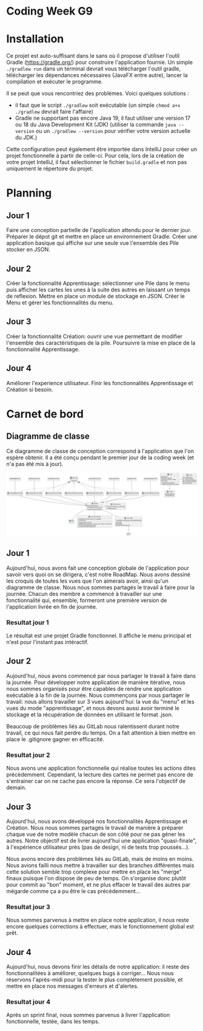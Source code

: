# Coding Week G9

# Installation

Ce projet est auto-suffisant dans le sans où il propose d'utiliser l'outil Gradle (https://gradle.org/) pour construire l'application fournie.
Un simple `./gradlew run` dans un terminal devrait vous télécharger l'outil gradle, télécharger les dépendances nécessaires (JavaFX entre autre), lancer la compilation et exécuter le programme. 

Il se peut que vous rencontriez des problèmes. Voici quelques solutions :
- il faut que le script `./gradlew` soit exécutable (un simple `chmod a+x ./gradlew` devrait faire l'affaire)
- Gradle ne supportant pas encore Java 19, il faut utiliser une version 17 ou 18 du Java Development Kit (JDK) (utiliser la commande `java --version` ou un `./gradlew --version` pour vérifier votre version actuelle du JDK.)

Cette configuration peut également être importée dans IntelliJ pour créer un projet fonctionnelle à partir de celle-ci. Pour cela, lors de la création de votre projet IntelliJ, il faut sélectionner le fichier `build.gradle` et non pas uniquement le répertoire du projet.

# Planning

## Jour 1

Faire une conception partielle de l'application attendu pour le dernier jour.
Préparer le dépot git et mettre en place un environnement Gradle.
Créer une application basique qui affiche sur une seule vue l'ensemble des Pile stocker en JSON.

## Jour 2

Créer la fonctionnalité Apprentissage: sélectionner une Pile dans le menu puis afficher les cartes les unes à la suite des autres en laissant un temps de reflexion.
Mettre en place un module de stockage en JSON.
Créer le Menu et gérer les fonctionnalités du menu.

## Jour 3

Créer la fonctionnalité Création: ouvrir une vue permettant de modifier l'ensemble des caractéristiques de la pile.
Poursuivre la mise en place de la fonctionnalité Apprentissage.

## Jour 4

Améliorer l'experience utilisateur.
Finir les fonctionnalités Apprentissage et Création si besoin.


# Carnet de bord

## Diagramme de classe

Ce diagramme de classe de conception correspond à l'application que l'on espère obtenir. Il a été conçu pendant le premier jour de la coding week (et n'a pas été mis à jour).

![Diagramme de classe](./gp/classDiagram.png)


## Jour 1

Aujourd'hui, nous avons fait une conception globale de l'application pour savoir vers quoi on se dirigera, c'est notre RoadMap. Nous avons dessiné les croquis de toutes les vues que l'on aimerais avoir, ainsi qu'un diagramme de classe. Nous nous sommes partagés le travail à faire pour la journée. Chacun des membre a commencé à travailler sur une fonctionnalité qui, ensemble, formeront une première version de l'application livrée en fin de journée.

### Resultat jour 1

Le résultat est une projet Gradle fonctionnel. Il affiche le menu principal et n'est pour l'instant pas intéractif.


## Jour 2

Aujourd'hui, nous avons commencé par nous partager le travail à faire dans la journée. Pour développer notre application de manière itérative, nous nous sommes organisés pour être capables de rendre une application exécutable à la fin de la journée. Nous commençons par nous partager le travail: nous allons travailler sur 3 vues aujourd'hui: la vue du "menu" et les vues du mode "apprentissage", et nous devons aussi avoir terminé le stockage et la récupération de données en utilisant le format .json.

Beaucoup de problèmes liés au GitLab nous ralentissent durant notre travail, ce qui nous fait perdre du temps. On a fait attention à bien mettre en place le .gitignore gagner en efficacité.


### Resultat jour 2

Nous avons une application fonctionnelle qui réalise toutes les actions dites précédemment. Cependant, la lecture des cartes ne permet pas encore de s'entrainer car on ne cache pas encore la réponse. Ce sera l'objectif de demain.


## Jour 3

Aujourd'hui, nous avons développé nos fonctionnalités Apprentissage et Création. Nous nous sommes partagés le travail de manière à préparer chaque vue de notre modèle chacun de son côté pour ne pas géner les autres. Notre objectif est de livrer aujourd'hui une application "quasi-finale", à l'expérience utilisateur près (pas de design, ni de tests trop poussés...).

Nous avons encore des problèmes liés au GitLab, mais de moins en moins. Nous avions failli nous mettre à travailler sur des branches différentes mais cette solution semble trop complexe pour mettre en place les "merge" finaux puisque l'on dispose de peu de temps. On s'organise donc plutôt pour commit au "bon" moment, et ne plus effacer le travail des autres par mégarde comme ça a pu être le cas précédemment...


### Resultat jour 3
Nous sommes parvenus à mettre en place notre application, il nous reste encore quelques corrections à effectuer, mais le fonctionnement global est prêt. 

## Jour 4

Aujourd'hui, nous devons finir les détails de notre application: il reste des fonctionnalitées à améliorer, quelques bugs à corriger... Nous nous réservons l'après-midi pour la tester le plus complétement possible, et mettre en place nos messages d'erreurs et d'alertes.

### Resultat jour 4
Après un sprint final, nous sommes parvenus à livrer l'application fonctionnelle, testée, dans les temps.


